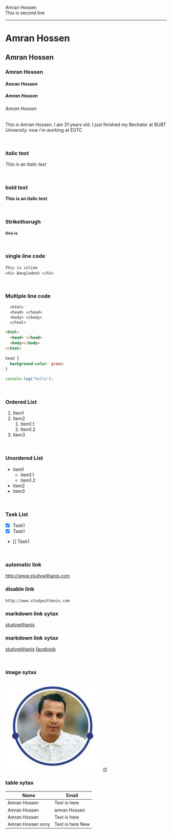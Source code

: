 <!--markdown tutorial-->

Amran Hossen<br/>
This is second line

---

# Amran Hossen

## Amran Hossen

### Amran Hossen

#### Amran Hossen

##### Amran Hossen

###### Amran Hossen

<p>This is Amran Hossen. I am 31 years old. I just finished my Bechalor at BUBT University. now i'm working at EGTC</p>

<br/>

### italic text

_This is an italic text_

<br/>

### bold text

**This is an italic text**

<br/>

### Strikethorugh

~~this is~~

<br/>

### single line code

`This is inline`  
`<h1> Bangladesh </h1>`

<br/>

### Multiple line code

```
  <html>
  <head> </head>
  <body> </body>
  </html>
```

```html
<html>
  <head> </head>
  <body></body>
</html>
```

```css
head {
  background-color: green;
}
```

```javascript
console.log("hello");
```

<br/>

### Ordered List

1. Item1
2. Item2
   1. Item1.1
   2. Item1.2
3. Item3

<br/>

### Unordered List

- item1
  - item1.1
  - item1.2
- item2
- item3

<br/>

### Task List

- [x] Task1
- [x] Task1
- [] Task1

<br/>

### automatic link

http://www.studywithanis.com

### disable link

`http://www.studywithanis.com`

### markdown link sytax

[studywithanis](http://www.studywithnis.com)

### markdown link sytax

[studywithanis][websitelink]
[facebook][facebooklink]

<br/>

### image sytax

<!-- ![profile](./images/me.jpg) -->
<img src="./img/Screenshot_4.jpg" width="300" title="profile image"/>
😊

<br/>

### table sytax

| Name         | Email                  |
| ------------ | ---------------------- |
| Amran Hossen | Text is here           |
| Amran Hossen | amran Hossen |
| Amran Hossen | Text is here           |
| Amran Hossen xony | Text is here New           |

<!-- all link is here -->

[websitelink]: http://www.studywithans.com
[facebooklink]: https://www.facebook.com/imranxony/

